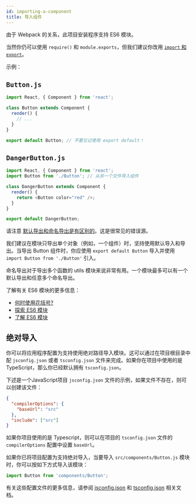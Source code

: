 ```yaml
---
id: importing-a-component
title: 导入组件
---
```


由于 Webpack 的关系，此项目安装程序支持 ES6 模块。

当然你仍可以使用 `require()` 和 `module.exports`，但我们建议你改用 [`import` 和 `export`](http://exploringjs.com/es6/ch_modules.html)。

示例：

## `Button.js`

```js
import React, { Component } from 'react';

class Button extends Component {
  render() {
    // ...
  }
}

export default Button; // 不要忘记使用 export default！
```

## `DangerButton.js`

```js
import React, { Component } from 'react';
import Button from './Button'; // 从另一个文件导入组件

class DangerButton extends Component {
  render() {
    return <Button color="red" />;
  }
}

export default DangerButton;
```

请注意 [默认导出和命名导出是有区别的](https://stackoverflow.com/questions/36795819/react-native-es-6-when-should-i-use-curly-braces-for-import/36796281#36796281)。这是很常见的错误源。

我们建议在模块只导出单个对象（例如，一个组件）时，坚持使用默认导入和导出。当导出 Button 组件时，你应使用 `export default Button` 导入并使用 `import Button from './Button'` 引入。

命名导出对于导出多个函数的 utils 模块来说非常有用。一个模块最多可以有一个默认导出和任意多个命名导出。

了解有关 ES6 模块的更多信息：

- [何时使用花括号?](https://stackoverflow.com/questions/36795819/react-native-es-6-when-should-i-use-curly-braces-for-import/36796281#36796281)
- [探索 ES6 模块](http://exploringjs.com/es6/ch_modules.html)
- [了解 ES6 模块](https://leanpub.com/understandinges6/read#leanpub-auto-encapsulating-code-with-modules)

## 绝对导入

你可以将应用程序配置为支持使用绝对路径导入模块。这可以通过在项目根目录中配 `jsconfig.json` 或者 `tsconfig.json` 文件来完成。如果你在项目中使用的是TypeScript，那么你已经默认拥有 `tsconfig.json`。

下述是一个JavaScript项目 `jsconfig.json` 文件的示例，如果文件不存在，则可以创建该文件：

```json
{
  "compilerOptions": {
    "baseUrl": "src"
  },
  "include": ["src"]
}
```

如果你项目使用的是 Typescript，则可以在项目的 `tsconfig.json` 文件的 `compilerOptions` 配置中设置 `baseUrl`。

如果你已将项目配置为支持绝对导入，当要导入 `src/components/Button.js` 模块时，你可以按如下方式导入该模块：

```js
import Button from 'components/Button';
```

有关这些配置文件的更多信息，请参阅 [jsconfig.json](https://code.visualstudio.com/docs/languages/jsconfig) 和 [tsconfig.json](https://www.typescriptlang.org/docs/handbook/tsconfig-json.html) 相关文档。
